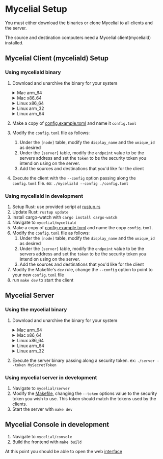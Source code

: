 # Mycelial Setup

You must either download the binaries or clone Mycelial to all clients and the
server.

The source and destination computers need a Mycelial client(myceliald)
installed.

## Mycelial Client (myceliald) Setup

###  Using myceliald binary

1. Download and unarchive the binary for your system

   <details>
   <summary>Mac arm_64</summary>

   ```sh
   curl -L https://github.com/mycelial/mycelial/releases/latest/download/myceliald-aarch64-apple-darwin.tgz --output myceliald-aarch64-apple-darwin.tgz
   tar -xvzf myceliald-aarch64-apple-darwin.tgz
   ```

   </details>

   <details>
   <summary>Mac x86_64</summary>

   ```sh
   curl -L https://github.com/mycelial/mycelial/releases/latest/download/myceliald-x86_64-unknown-linux-gnu.tgz --output myceliald-x86_64-unknown-linux-gnu.tgz
   tar -xvzf myceliald-x86_64-unknown-linux-gnu.tgz
   ```

   </details>

   <details>
   <summary>Linux x86_64</summary>

   ```sh
   curl -L https://github.com/mycelial/mycelial/releases/latest/download/myceliald-x86_64-unknown-linux-gnu.tgz --output myceliald-x86_64-unknown-linux-gnu.tgz
   tar -xvzf myceliald-x86_64-unknown-linux-gnu.tgz
   ```

   </details>

   <details>
   <summary>Linux arm_32</summary>

   ```sh
   curl -L https://github.com/mycelial/mycelial/releases/latest/download/myceliald-arm-unknown-linux-gnueabihf.tgz --output myceliald-arm-unknown-linux-gnueabihf.tgz
   tar -xvzf myceliald-arm-unknown-linux-gnueabihf.tgz
   ```

   </details>

   <details>
   <summary>Linux arm_64</summary>

   ```sh
   curl -L https://github.com/mycelial/mycelial/releases/latest/download/myceliald-aarch64-unknown-linux-gnu.tgz --output myceliald-aarch64-unknown-linux-gnu.tgz
   tar -xvzf myceliald-aarch64-unknown-linux-gnu.tgz
   ```

   </details>

2. Make a copy of [config.example.toml](../myceliald/config.example.toml) and name it `config.toml`
3. Modify the `config.toml` file as follows:
   1. Under the `[node]` table, modify the `display_name` and the `unique_id` as desired
   2. Under the `[server]` table, modify the `endpoint` value to be the servers address and set the `token` to be the security token you intend on using on the server.
   3. Add the sources and destinations that you'd like for the client
4. Execute the client with the `--config` option passing along the `config.toml` file. ex: `./myceliald --config ./config.toml`

### Using myceliald in development

1. Setup Rust: use provided script at [rustup.rs](https://rustup.rs)
2. Update Rust: `rustup update`
3. Install cargo-watch with `cargo install cargo-watch`
4. Navigate to `mycelial/myceliald`
5. Make a copy of [config.example.toml](../myceliald/config.example.toml) and name the copy `config.toml`.
6. Modify the `config.toml` file as follows:
   1. Under the `[node]` table, modify the `display_name` and the `unique_id` as desired
   2. Under the `[server]` table, modify the `endpoint` value to be the servers address and set the `token` to be the security token you intend on using on the server.
   3. Add the sources and destinations that you'd like for the client
7.  Modify the Makefile's `dev` rule, change the `--config` option to point to your new `config.toml` file
8.  run `make dev` to start the client

## Mycelial Server

### Using the mycelial binary

1. Download and unarchive the binary for your system

   <details>
   <summary>Mac arm_64</summary>

   ```sh
   curl -L https://github.com/mycelial/mycelial/releases/latest/download/server-aarch64-apple-darwin.tgz --output server-aarch64-apple-darwin.tgz
   tar -xvzf server-aarch64-apple-darwin.tgz
   ```

   </details>
   
   <details>
   <summary>Mac x86_64</summary>

   ```sh
   curl -L https://github.com/mycelial/mycelial/releases/latest/download/server-x86_64-apple-darwin.tgz --output server-x86_64-apple-darwin.tgz
   tar -xvzf server-x86_64-apple-darwin.tgz
   ```

   </details>

   <details>
   <summary>Linux x86_64</summary>

   ```sh
   curl -L https://github.com/mycelial/mycelial/releases/latest/download/server-x86_64-unknown-linux-gnu.tgz --output server-x86_64-unknown-linux-gnu.tgz
   tar -xvzf server-x86_64-unknown-linux-gnu.tgz
   ```

   </details>

   <details>
   <summary>Linux arm_64</summary>

   ```sh
   curl -L https://github.com/mycelial/mycelial/releases/latest/download/server-aarch64-unknown-linux-gnu.tgz --output server-aarch64-unknown-linux-gnu.tgz
   tar -xvzf server-aarch64-unknown-linux-gnu.tgz
   ```

   </details>

   <details>
   <summary>Linux arm_32</summary>

   ```sh
   curl -L https://github.com/mycelial/mycelial/releases/latest/download/server-arm-unknown-linux-gnueabihf.tgz --output server-arm-unknown-linux-gnueabihf.tgz
   tar -xvzf server-arm-unknown-linux-gnueabihf.tgz
   ```

   </details>

2. Execute the server binary passing along a security token. ex: `./server --token MySecretToken`

### Using mycelial server in development

1. Navigate to `mycelial/server`
2. Modify the [Makefile](../server/Makefile.md), changing the `--token` options value to the security token you wish to use. This token should match the tokens used by the clients.
3. Start the server with `make dev`

## Mycelial Console in development

1. Navigate to `mycelial/console`
2. Build the frontend with `make build`

At this point you should be able to open the web [interface](http://localhost:8080)
